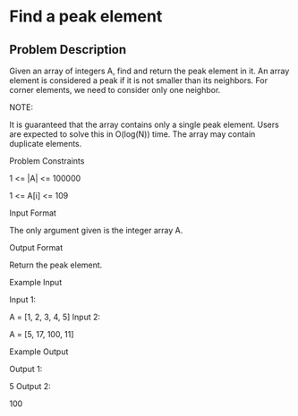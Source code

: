 #  Find a peak element

## Problem Description

Given an array of integers A, find and return the peak element in it.
An array element is considered a peak if it is not smaller than its neighbors. For corner elements, we need to consider only one neighbor.

NOTE:

It is guaranteed that the array contains only a single peak element.
Users are expected to solve this in O(log(N)) time. The array may contain duplicate elements.


Problem Constraints

1 <= |A| <= 100000

1 <= A[i] <= 109



Input Format

The only argument given is the integer array A.



Output Format

Return the peak element.



Example Input

Input 1:

A = [1, 2, 3, 4, 5]
Input 2:

A = [5, 17, 100, 11]




Example Output

Output 1:


5
Output 2:

100